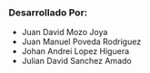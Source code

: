 ### Desarrollado Por:

- Juan David Mozo Joya
- Juan Manuel Poveda Rodriguez
- Johan Andrei Lopez Higuera
- Julian David Sanchez Amado